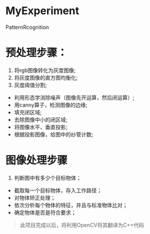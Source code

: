 # MyExperiment
PatternRcognition

# 预处理步骤：
1. 将rgb图像转化为灰度图像;
2. 将灰度图像的直方图均衡化;
3. 灰度阈值分割;
* 利用形态学消除噪声（图像先开运算，然后闭运算）;
* 用canny算子，检测图像的边缘;
* 填充闭区域;
* 去除图像中小的闭区域;
* 将图像水平、垂直投影;
* 根据投影图像，给图中的纱管计数;

# 图像处理步骤
1. 判断图中有多少个目标物体；
* 截取每一个目标物体，存入工作路径；
* 对物体矫正处理；
* 依次分析每个物体的特征，并且与标准物体比对；
* 确定物体是否是符合要求；

>此项目完成以后，将利用OpenCV将其翻译为C++代码
